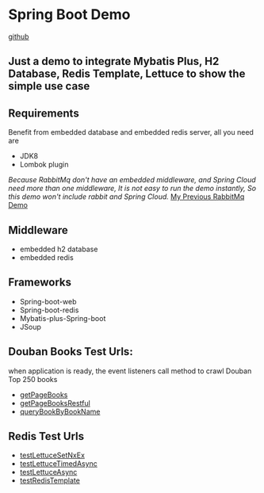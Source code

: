 # Spring Boot Demo 
[github](https://github.com/asmburning/BootDemo)

## Just a demo to integrate Mybatis Plus, H2 Database, Redis Template, Lettuce to show the simple use case

## Requirements
Benefit from embedded database and embedded redis server, all you need are
- JDK8
- Lombok plugin


*Because RabbitMq don't have an embedded middleware, and Spring Cloud need more than one middleware,
It is not easy to run the demo instantly, So this demo won't include rabbit and Spring Cloud.*
[My Previous RabbitMq Demo](https://github.com/asmburning/rabbit-demo)

## Middleware
- embedded h2 database 
- embedded redis 

## Frameworks
- Spring-boot-web
- Spring-boot-redis
- Mybatis-plus-Spring-boot
- JSoup


## Douban Books Test Urls:
when application is ready, the event listeners call method to crawl Douban Top 250 books
- [getPageBooks](http://localhost:8080/book/getPage?pageNo=1&pageSize=6)
- [getPageBooksRestful](http://localhost:8080/book/restPage/6/2)
- [queryBookByBookName](http://localhost:8080/book/queryByName?bookName=%E7%BA%A2%E6%A5%BC%E6%A2%A6)

## Redis Test Urls
- [testLettuceSetNxEx](http://localhost:8080/redis/testSetNxEx)
- [testLettuceTimedAsync](http://localhost:8080/redis/testAsync)
- [testLettuceAsync](http://localhost:8080/redis/testAsync2)
- [testRedisTemplate](http://localhost:8080/redis/testTemplate)
